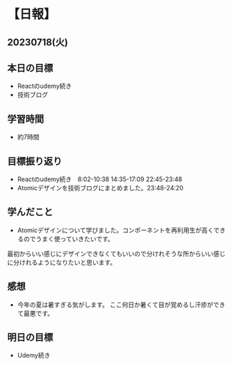 # 【日報】
## 20230718(火)
## 本日の目標
- Reactのudemy続き
- 技術ブログ

## 学習時間
- 約7時間

## 目標振り返り
- Reactのudemy続き　8:02-10:38 14:35-17:09 22:45-23:48
- Atomicデザインを技術ブログにまとめました。23:48-24:20

## 学んだこと
- Atomicデザインについて学びました。コンポーネントを再利用生が高くできるのでうまく使っていきたいです。

最初からいい感じにデザインできなくてもいいので分けれそうな所からいい感じに分けれるようになりたいと思います。

## 感想
- 今年の夏は暑すぎる気がします。 ここ何日か暑くて目が覚めるし汗疹ができて最悪です。

## 明日の目標
- Udemy続き


